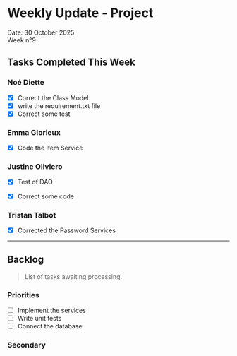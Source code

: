 # Weekly Update - Project

Date: 30 October 2025  
Week n°9

## Tasks Completed This Week

### Noé Diette
-  [x] Correct the Class Model
-  [x] write the requirement.txt file
-  [x] Correct some test

### Emma Glorieux
-  [x] Code the Item Service

### Justine Oliviero
-  [x] Test of DAO
-  [x] Correct some code


### Tristan Talbot
-  [x] Corrected the Password Services

---

## Backlog

> List of tasks awaiting processing.

### Priorities
- [ ] Implement the services  
- [ ] Write unit tests  
- [ ] Connect the database

### Secondary
